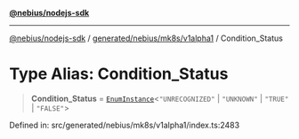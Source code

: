 [**@nebius/nodejs-sdk**](../../../../../README.md)

---

[@nebius/nodejs-sdk](../../../../../README.md) / [generated/nebius/mk8s/v1alpha1](../README.md) / Condition_Status

# Type Alias: Condition_Status

> **Condition_Status** = [`EnumInstance`](../../../../../runtime/protos/enum/type-aliases/EnumInstance.md)\<`"UNRECOGNIZED"` \| `"UNKNOWN"` \| `"TRUE"` \| `"FALSE"`\>

Defined in: src/generated/nebius/mk8s/v1alpha1/index.ts:2483
